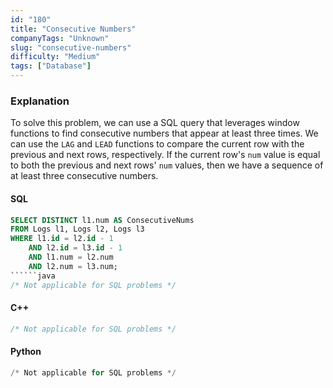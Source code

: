 ```yaml
---
id: "180"
title: "Consecutive Numbers"
companyTags: "Unknown"
slug: "consecutive-numbers"
difficulty: "Medium"
tags: ["Database"]
---
```


### Explanation
To solve this problem, we can use a SQL query that leverages window functions to find consecutive numbers that appear at least three times. We can use the `LAG` and `LEAD` functions to compare the current row with the previous and next rows, respectively. If the current row's `num` value is equal to both the previous and next rows' `num` values, then we have a sequence of at least three consecutive numbers.
#### SQL
```sql
SELECT DISTINCT l1.num AS ConsecutiveNums
FROM Logs l1, Logs l2, Logs l3
WHERE l1.id = l2.id - 1
    AND l2.id = l3.id - 1
    AND l1.num = l2.num
    AND l2.num = l3.num;
``````java
/* Not applicable for SQL problems */
```

#### C++
```cpp
/* Not applicable for SQL problems */
```

#### Python
```python
/* Not applicable for SQL problems */
```